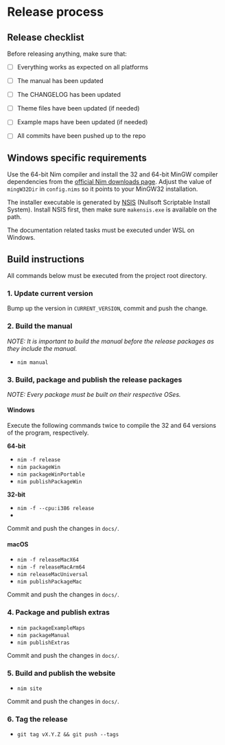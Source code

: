# Release process

## Release checklist

Before releasing anything, make sure that:

- [ ] Everything works as expected on all platforms
- [ ] The manual has been updated
- [ ] The CHANGELOG has been updated
- [ ] Theme files have been updated (if needed)
- [ ] Example maps have been updated (if needed)
- [ ] All commits have been pushed up to the repo


## Windows specific requirements

Use the 64-bit Nim compiler and install the 32 and 64-bit MinGW compiler
dependencies from the [official Nim downloads
page](https://nim-lang.org/install_windows.html). Adjust the value of
`mingW32Dir` in `config.nims` so it points to your MinGW32 installation.

The installer executable is generated by [NSIS](https://nsis.sourceforge.io)
(Nullsoft Scriptable Install System). Install NSIS first, then make sure
`makensis.exe` is available on the path.

The documentation related tasks must be executed under WSL on Windows.



## Build instructions

All commands below must be executed from the project root directory.


### 1. Update current version

Bump up the version in `CURRENT_VERSION`, commit and push the change.


### 2. Build the manual

*NOTE: It is important to build the manual before the release packages as
they include the manual.*

* `nim manual`


### 3. Build, package and publish the release packages

*NOTE: Every package must be built on their respective OSes.*

#### Windows

Execute the following commands twice to compile the 32 and 64 versions of the
program, respectively.

**64-bit**

* `nim -f release`
* `nim packageWin`
* `nim packageWinPortable`
* `nim publishPackageWin`

**32-bit**

* `nim -f --cpu:i386 release`
* _<rest as above>_

Commit and push the changes in `docs/`.


#### macOS

* `nim -f releaseMacX64`
* `nim -f releaseMacArm64`
* `nim releaseMacUniversal`
* `nim publishPackageMac`

Commit and push the changes in `docs/`.


### 4. Package and publish extras

* `nim packageExampleMaps`
* `nim packageManual`
* `nim publishExtras`

Commit and push the changes in `docs/`.


### 5. Build and publish the website

* `nim site`

Commit and push the changes in `docs/`.


### 6. Tag the release

* `git tag vX.Y.Z && git push --tags`

